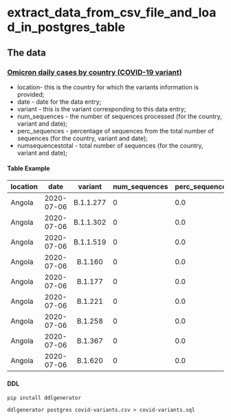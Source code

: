 # extract_data_from_csv_file_and_load_in_postgres_table

## The data

### [Omicron daily cases by country (COVID-19 variant)](https://www.kaggle.com/yamqwe/omicron-covid19-variant-daily-cases?select=covid-variants.csv)

* location- this is the country for which the variants information is provided;
* date - date for the data entry;
* variant - this is the variant corresponding to this data entry;
* num_sequences - the number of sequences processed (for the country, variant and date);
* perc_sequences - percentage of sequences from the total number of sequences (for the country, variant and date);
* numsequencestotal - total number of sequences (for the country, variant and date);

#### Table Example

| location | date       |  variant  | num_sequences | perc_sequences | num_sequences_total |
|----------|------------|:---------:|---------------|----------------|---------------------|
| Angola   | 2020-07-06 | B.1.1.277 | 0             | 0.0            | 3                   |
| Angola   | 2020-07-06 | B.1.1.302 | 0             | 0.0            | 3                   |
| Angola   | 2020-07-06 | B.1.1.519 | 0             | 0.0            | 3                   |
| Angola   | 2020-07-06 |  B.1.160  | 0             | 0.0            | 3                   |
| Angola   | 2020-07-06 |  B.1.177  | 0             | 0.0            | 3                   |
| Angola   | 2020-07-06 |  B.1.221  | 0             | 0.0            | 3                   |
| Angola   | 2020-07-06 |  B.1.258  | 0             | 0.0            | 3                   |
| Angola   | 2020-07-06 |  B.1.367  | 0             | 0.0            | 3                   |
| Angola   | 2020-07-06 |  B.1.620  | 0             | 0.0            | 3                   |

#### DDL

```text
pip install ddlgenerator

ddlgenerator postgres covid-variants.csv > covid-variants.sql
```